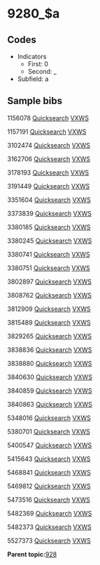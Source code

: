 # 9280\_$a

## Codes

-   Indicators
    -   First: 0
    -   Second: \_
-   Subfield: a

## Sample bibs

1156078 [Quicksearch](https://search.library.yale.edu/catalog/1156078) [VXWS](http://prodorbis.library.yale.edu:7014/vxws/GetHoldingsService?bibId=1156078)

1157191 [Quicksearch](https://search.library.yale.edu/catalog/1157191) [VXWS](http://prodorbis.library.yale.edu:7014/vxws/GetHoldingsService?bibId=1157191)

3102474 [Quicksearch](https://search.library.yale.edu/catalog/3102474) [VXWS](http://prodorbis.library.yale.edu:7014/vxws/GetHoldingsService?bibId=3102474)

3162706 [Quicksearch](https://search.library.yale.edu/catalog/3162706) [VXWS](http://prodorbis.library.yale.edu:7014/vxws/GetHoldingsService?bibId=3162706)

3178193 [Quicksearch](https://search.library.yale.edu/catalog/3178193) [VXWS](http://prodorbis.library.yale.edu:7014/vxws/GetHoldingsService?bibId=3178193)

3191449 [Quicksearch](https://search.library.yale.edu/catalog/3191449) [VXWS](http://prodorbis.library.yale.edu:7014/vxws/GetHoldingsService?bibId=3191449)

3351604 [Quicksearch](https://search.library.yale.edu/catalog/3351604) [VXWS](http://prodorbis.library.yale.edu:7014/vxws/GetHoldingsService?bibId=3351604)

3373839 [Quicksearch](https://search.library.yale.edu/catalog/3373839) [VXWS](http://prodorbis.library.yale.edu:7014/vxws/GetHoldingsService?bibId=3373839)

3380185 [Quicksearch](https://search.library.yale.edu/catalog/3380185) [VXWS](http://prodorbis.library.yale.edu:7014/vxws/GetHoldingsService?bibId=3380185)

3380245 [Quicksearch](https://search.library.yale.edu/catalog/3380245) [VXWS](http://prodorbis.library.yale.edu:7014/vxws/GetHoldingsService?bibId=3380245)

3380741 [Quicksearch](https://search.library.yale.edu/catalog/3380741) [VXWS](http://prodorbis.library.yale.edu:7014/vxws/GetHoldingsService?bibId=3380741)

3380751 [Quicksearch](https://search.library.yale.edu/catalog/3380751) [VXWS](http://prodorbis.library.yale.edu:7014/vxws/GetHoldingsService?bibId=3380751)

3802897 [Quicksearch](https://search.library.yale.edu/catalog/3802897) [VXWS](http://prodorbis.library.yale.edu:7014/vxws/GetHoldingsService?bibId=3802897)

3808762 [Quicksearch](https://search.library.yale.edu/catalog/3808762) [VXWS](http://prodorbis.library.yale.edu:7014/vxws/GetHoldingsService?bibId=3808762)

3812909 [Quicksearch](https://search.library.yale.edu/catalog/3812909) [VXWS](http://prodorbis.library.yale.edu:7014/vxws/GetHoldingsService?bibId=3812909)

3815489 [Quicksearch](https://search.library.yale.edu/catalog/3815489) [VXWS](http://prodorbis.library.yale.edu:7014/vxws/GetHoldingsService?bibId=3815489)

3829265 [Quicksearch](https://search.library.yale.edu/catalog/3829265) [VXWS](http://prodorbis.library.yale.edu:7014/vxws/GetHoldingsService?bibId=3829265)

3838836 [Quicksearch](https://search.library.yale.edu/catalog/3838836) [VXWS](http://prodorbis.library.yale.edu:7014/vxws/GetHoldingsService?bibId=3838836)

3838880 [Quicksearch](https://search.library.yale.edu/catalog/3838880) [VXWS](http://prodorbis.library.yale.edu:7014/vxws/GetHoldingsService?bibId=3838880)

3840630 [Quicksearch](https://search.library.yale.edu/catalog/3840630) [VXWS](http://prodorbis.library.yale.edu:7014/vxws/GetHoldingsService?bibId=3840630)

3840859 [Quicksearch](https://search.library.yale.edu/catalog/3840859) [VXWS](http://prodorbis.library.yale.edu:7014/vxws/GetHoldingsService?bibId=3840859)

3840863 [Quicksearch](https://search.library.yale.edu/catalog/3840863) [VXWS](http://prodorbis.library.yale.edu:7014/vxws/GetHoldingsService?bibId=3840863)

5348016 [Quicksearch](https://search.library.yale.edu/catalog/5348016) [VXWS](http://prodorbis.library.yale.edu:7014/vxws/GetHoldingsService?bibId=5348016)

5380701 [Quicksearch](https://search.library.yale.edu/catalog/5380701) [VXWS](http://prodorbis.library.yale.edu:7014/vxws/GetHoldingsService?bibId=5380701)

5400547 [Quicksearch](https://search.library.yale.edu/catalog/5400547) [VXWS](http://prodorbis.library.yale.edu:7014/vxws/GetHoldingsService?bibId=5400547)

5415643 [Quicksearch](https://search.library.yale.edu/catalog/5415643) [VXWS](http://prodorbis.library.yale.edu:7014/vxws/GetHoldingsService?bibId=5415643)

5468841 [Quicksearch](https://search.library.yale.edu/catalog/5468841) [VXWS](http://prodorbis.library.yale.edu:7014/vxws/GetHoldingsService?bibId=5468841)

5469812 [Quicksearch](https://search.library.yale.edu/catalog/5469812) [VXWS](http://prodorbis.library.yale.edu:7014/vxws/GetHoldingsService?bibId=5469812)

5473516 [Quicksearch](https://search.library.yale.edu/catalog/5473516) [VXWS](http://prodorbis.library.yale.edu:7014/vxws/GetHoldingsService?bibId=5473516)

5482369 [Quicksearch](https://search.library.yale.edu/catalog/5482369) [VXWS](http://prodorbis.library.yale.edu:7014/vxws/GetHoldingsService?bibId=5482369)

5482373 [Quicksearch](https://search.library.yale.edu/catalog/5482373) [VXWS](http://prodorbis.library.yale.edu:7014/vxws/GetHoldingsService?bibId=5482373)

5527373 [Quicksearch](https://search.library.yale.edu/catalog/5527373) [VXWS](http://prodorbis.library.yale.edu:7014/vxws/GetHoldingsService?bibId=5527373)

**Parent topic:**[928](../../tags/928/928.md)

